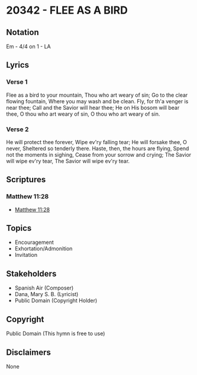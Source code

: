 # 20342 - FLEE AS A BIRD

## Notation

Em - 4/4 on 1 - LA

## Lyrics

### Verse 1

Flee as a bird to your mountain, Thou who art weary of sin; Go to the clear flowing fountain, Where you may wash and be clean. Fly, for th'a venger is near thee; Call and the Savior will hear thee; He on His bosom will bear  thee, O thou who art weary of sin, O thou who art weary of sin.

### Verse 2

He will protect thee forever, Wipe ev'ry falling tear; He will forsake thee, O never, Sheltered so tenderly there. Haste, then, the hours are flying, Spend not the moments in sighing, Cease from your sorrow and crying; The Savior will wipe ev'ry tear, The Savior will wipe ev'ry tear. 


## Scriptures

### Matthew 11:28

- [Matthew 11:28](https://www.biblegateway.com/passage/?search=Matthew%2011%3A28)


## Topics

- Encouragement
- Exhortation/Admonition
- Invitation

## Stakeholders

- Spanish Air (Composer)
- Dana, Mary S. B. (Lyricist)
- Public Domain (Copyright Holder)

## Copyright

Public Domain
(This hymn is free to use)

## Disclaimers

None

